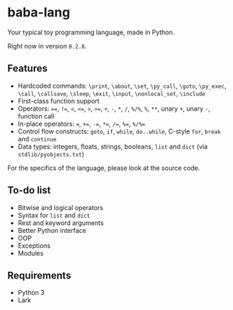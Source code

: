 # baba-lang

Your typical toy programming language, made in Python.

Right now in version `0.2.8`.

## Features
- Hardcoded commands: `\print`, `\about`, `\set`, `\py_call`, `\goto`, `\py_exec`, `\call`, `\callsave`, `\sleep`, `\exit`, `\input`, `\nonlocal_set`, `\include`
- First-class function support
- Operators: `==`, `!=`, `<`, `<=`, `>`, `>=`, `+`, `-`, `*`, `/`, `%/%`, `%`, `**`, unary `+`, unary `-`, function call
- In-place operators: `=`, `+=`, `-=`, `*=`, `/=`, `%=`, `%/%=`
- Control flow constructs: `goto`, `if`, `while`, `do..while`, C-style `for`, `break` and `continue`
- Data types: integers, floats, strings, booleans, `list` and `dict` (via `stdlib/pyobjects.txt`)

For the specifics of the language, please look at the source code.

## To-do list
- Bitwise and logical operators
- Syntax for `list` and `dict`
- Rest and keyword arguments
- Better Python interface
- OOP
- Exceptions
- Modules

## Requirements
- Python 3
- Lark
